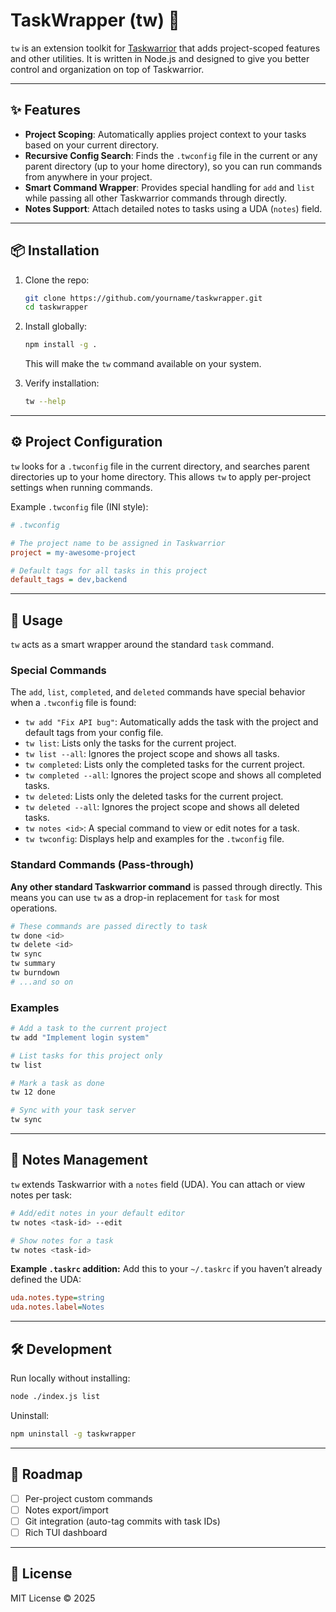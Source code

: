 # TaskWrapper (tw) 🔧

`tw` is an extension toolkit for [Taskwarrior](https://taskwarrior.org) that adds project-scoped features and other utilities. It is written in Node.js and designed to give you better control and organization on top of Taskwarrior.

---

## ✨ Features
- **Project Scoping**: Automatically applies project context to your tasks based on your current directory.
- **Recursive Config Search**: Finds the `.twconfig` file in the current or any parent directory (up to your home directory), so you can run commands from anywhere in your project.
- **Smart Command Wrapper**: Provides special handling for `add` and `list` while passing all other Taskwarrior commands through directly.
- **Notes Support**: Attach detailed notes to tasks using a UDA (`notes`) field.

---

## 📦 Installation

1. Clone the repo:
   ```bash
   git clone https://github.com/yourname/taskwrapper.git
   cd taskwrapper
   ```

2. Install globally:
   ```bash
   npm install -g .
   ```
   This will make the `tw` command available on your system.

3. Verify installation:
   ```bash
   tw --help
   ```

---

## ⚙️ Project Configuration

`tw` looks for a `.twconfig` file in the current directory, and searches parent directories up to your home directory. This allows `tw` to apply per-project settings when running commands.

Example `.twconfig` file (INI style):

```ini
# .twconfig

# The project name to be assigned in Taskwarrior
project = my-awesome-project

# Default tags for all tasks in this project
default_tags = dev,backend
```

---

## 🚀 Usage

`tw` acts as a smart wrapper around the standard `task` command.

### Special Commands

The `add`, `list`, `completed`, and `deleted` commands have special behavior when a `.twconfig` file is found:

-   `tw add "Fix API bug"`: Automatically adds the task with the project and default tags from your config file.
-   `tw list`: Lists only the tasks for the current project.
-   `tw list --all`: Ignores the project scope and shows all tasks.
-   `tw completed`: Lists only the completed tasks for the current project.
-   `tw completed --all`: Ignores the project scope and shows all completed tasks.
-   `tw deleted`: Lists only the deleted tasks for the current project.
-   `tw deleted --all`: Ignores the project scope and shows all deleted tasks.
-   `tw notes <id>`: A special command to view or edit notes for a task.
-   `tw twconfig`: Displays help and examples for the `.twconfig` file.

### Standard Commands (Pass-through)

**Any other standard Taskwarrior command** is passed through directly. This means you can use `tw` as a drop-in replacement for `task` for most operations.

```bash
# These commands are passed directly to task
tw done <id>
tw delete <id>
tw sync
tw summary
tw burndown
# ...and so on
```

### Examples
```bash
# Add a task to the current project
tw add "Implement login system"

# List tasks for this project only
tw list

# Mark a task as done
tw 12 done

# Sync with your task server
tw sync
```

---

## 📝 Notes Management

`tw` extends Taskwarrior with a `notes` field (UDA). You can attach or view notes per task:

```bash
# Add/edit notes in your default editor
tw notes <task-id> --edit

# Show notes for a task
tw notes <task-id>
```

**Example `.taskrc` addition:**
Add this to your `~/.taskrc` if you haven’t already defined the UDA:

```ini
uda.notes.type=string
uda.notes.label=Notes
```

---

## 🛠 Development

Run locally without installing:
```bash
node ./index.js list
```

Uninstall:
```bash
npm uninstall -g taskwrapper
```

---

## 📌 Roadmap
- [ ] Per-project custom commands
- [ ] Notes export/import
- [ ] Git integration (auto-tag commits with task IDs)
- [ ] Rich TUI dashboard

---

## 📜 License
MIT License © 2025 
